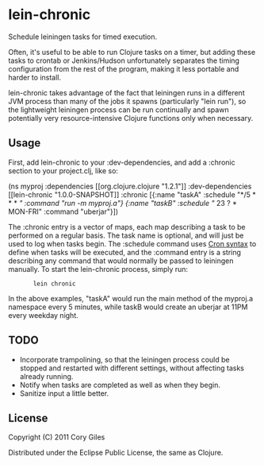 # lein-chronic

Schedule leiningen tasks for timed execution.

Often, it's useful to be able to run Clojure tasks on a timer, but
adding these tasks to crontab or Jenkins/Hudson unfortunately
separates the timing configuration from the rest of the program,
making it less portable and harder to install.

lein-chronic takes advantage of the fact that leiningen runs in a
different JVM process than many of the jobs it spawns (particularly
"lein run"), so the lightweight leiningen process can be run
continually and spawn potentially very resource-intensive Clojure
functions only when necessary.

## Usage

First, add lein-chronic to your :dev-dependencies, and add a :chronic
section to your project.clj, like so:

  (ns myproj
  :dependencies [[org.clojure.clojure "1.2.1"]]
  :dev-dependencies [[lein-chronic "1.0.0-SNAPSHOT]]
  :chronic [{:name "taskA"
             :schedule "*/5 * * * *"
             :command "run -m myproj.a"}
            {:name "taskB"
             :schedule "* 23 ? * MON-FRI"
             :command "uberjar"}])

The :chronic entry is a vector of maps, each map describing a task to
be performed on a regular basis.  The task name is optional, and will
just be used to log when tasks begin.  The :schedule command uses
[Cron syntax](http://en.wikipedia.org/wiki/Cron#Examples_2) to define
when tasks will be executed, and the :command entry is a string
describing any command that would normally be passed to leiningen
manually.  To start the lein-chronic process, simply run:

           lein chronic

In the above examples, "taskA" would run the main method of the
myproj.a namespace every 5 minutes, while taskB would create an
uberjar at 11PM every weekday night.

## TODO

*  Incorporate trampolining, so that the leiningen process could be
   stopped and restarted with different settings, without affecting
   tasks already running.  
*  Notify when tasks are completed as well as when they begin.
*  Sanitize input a little better.


## License

Copyright (C) 2011 Cory Giles

Distributed under the Eclipse Public License, the same as Clojure.
